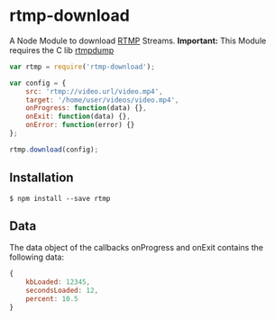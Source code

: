 rtmp-download
=============

A Node Module to download [RTMP][1] Streams.
**Important:** This Module requires the C lib [rtmpdump][2]


```javascript
var rtmp = require('rtmp-download');

var config = {
	src: 'rtmp://video.url/video.mp4',
	target: '/home/user/videos/video.mp4',
	onProgress: function(data) {},
	onExit: function(data) {},
	onError: function(error) {}
};

rtmp.download(config);
```
## Installation
	$ npm install --save rtmp

## Data
The data object of the callbacks onProgress and onExit contains the following data:

```javascript
{
	kbLoaded: 12345,
	secondsLoaded: 12,
	percent: 10.5
}
```

  [1]: http://en.wikipedia.org/wiki/Real_Time_Messaging_Protocol
  [2]: http://rtmpdump.mplayerhq.hu/